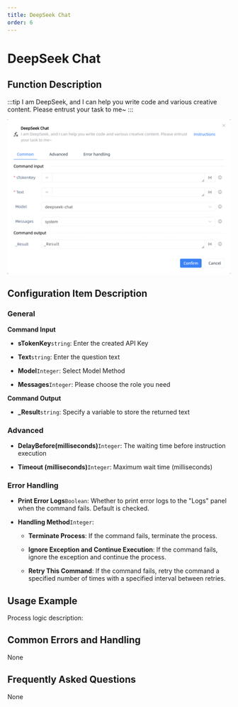 ```yaml
---
title: DeepSeek Chat
order: 6
---
```


# DeepSeek Chat

## Function Description

:::tip 
I am DeepSeek, and I can help you write code and various creative content. Please entrust your task to me~
:::

![DeepSeek Chat](../../../assets/DeepSeek%20Chat_command.png)

## Configuration Item Description

### General

**Command Input**

- **sTokenKey**`string`: Enter the created API Key

- **Text**`string`: Enter the question text

- **Model**`Integer`: Select Model Method

- **Messages**`Integer`: Please choose the role you need


**Command Output**

- **_Result**`string`: Specify a variable to store the returned text

### Advanced

- **DelayBefore(milliseconds)**`Integer`: The waiting time before instruction execution

- **Timeout (milliseconds)**`Integer`: Maximum wait time (milliseconds)

### Error Handling

- **Print Error Logs**`Boolean`: Whether to print error logs to the "Logs" panel when the command fails. Default is checked. 

- **Handling Method**`Integer`:

    - **Terminate Process**: If the command fails, terminate the process.

    - **Ignore Exception and Continue Execution**: If the command fails, ignore the exception and continue the process.

    - **Retry This Command**: If the command fails, retry the command a specified number of times with a specified interval between retries.

## Usage Example

Process logic description:

## Common Errors and Handling

None

## Frequently Asked Questions

None


